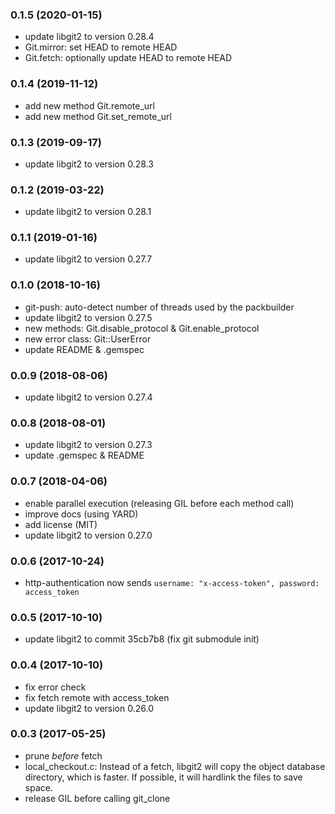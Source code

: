 ### 0.1.5 (2020-01-15)
- update libgit2 to version 0.28.4
- Git.mirror: set HEAD to remote HEAD
- Git.fetch: optionally update HEAD to remote HEAD

### 0.1.4 (2019-11-12)
- add new method Git.remote_url
- add new method Git.set_remote_url

### 0.1.3 (2019-09-17)
- update libgit2 to version 0.28.3

### 0.1.2 (2019-03-22)
- update libgit2 to version 0.28.1

### 0.1.1 (2019-01-16)
- update libgit2 to version 0.27.7

### 0.1.0 (2018-10-16)
- git-push: auto-detect number of threads used by the packbuilder
- update libgit2 to version 0.27.5
- new methods: Git.disable_protocol & Git.enable_protocol
- new error class: Git::UserError
- update README & .gemspec

### 0.0.9 (2018-08-06)

- update libgit2 to version 0.27.4

### 0.0.8 (2018-08-01)

- update libgit2 to version 0.27.3
- update .gemspec & README

### 0.0.7 (2018-04-06)

- enable parallel execution (releasing GIL before each method call)
- improve docs (using YARD)
- add license (MIT)
- update libgit2 to version 0.27.0

### 0.0.6 (2017-10-24)

- http-authentication now sends
  `username: "x-access-token", password: access_token`

### 0.0.5 (2017-10-10)

- update libgit2 to commit 35cb7b8 (fix git submodule init)

### 0.0.4 (2017-10-10)

- fix error check
- fix fetch remote with access_token
- update libgit2 to version 0.26.0

### 0.0.3 (2017-05-25)

- prune _before_ fetch
- local_checkout.c:
  Instead of a fetch, libgit2 will copy the object
  database directory, which is faster. If possible,
  it will hardlink the files to save space.
- release GIL before calling git_clone
